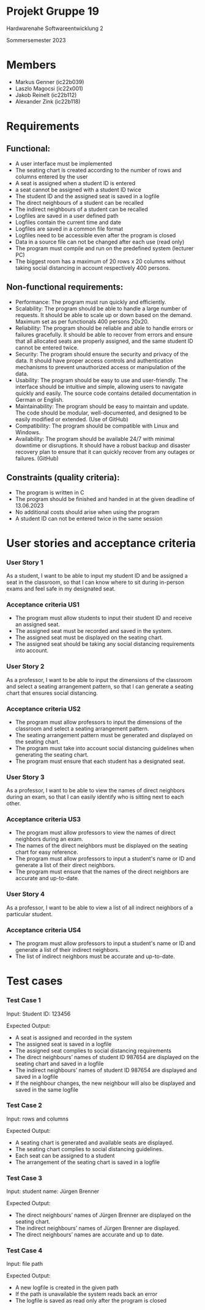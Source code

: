 # Projekt Gruppe 19
Hardwarenahe Softwareentwicklung 2

Sommersemester 2023
# Members
- Markus Genner (ic22b039)
- Laszlo Magocsi (ic22x001)
- Jakob Reinelt (ic22b112)
- Alexander Zink (ic22b118)


# Requirements

## Functional:

- A user interface must be implemented
- The seating chart is created according to the number of rows and columns entered by the user
- A seat is assigned when a student ID is entered
- a seat cannot be assigned with a student ID twice
- The student ID and the assigned seat is saved in a logfile
- The direct neighbours of a student can be recalled
- The indirect neighbours of a student can be recalled
- Logfiles are saved in a user defined path
- Logfiles contain the current time and date
- Logfiles are saved in a common file format
- Logfiles need to be accessible even after the program is closed
- Data in a source file can not be changed after each use (read only)
- The program must compile and run on the predefined system (lecturer PC)
- The biggest room has a maximum of 20 rows x 20 columns without taking social distancing in account respectively 400 persons.

## Non-functional requirements:

- Performance: The program must run quickly and efficiently.
- Scalability: The program should be able to handle a large number of requests. It should be able to scale up or down based on the demand. Maximum set as per functionals 400 persons 20x20.
- Reliability: The program should be reliable and able to handle errors or failures gracefully. It should be able to recover from errors and ensure that all allocated seats are properly assigned, and the same student ID cannot be entered twice.
- Security: The program should ensure the security and privacy of the data. It should have proper access controls and authentication mechanisms to prevent unauthorized access or manipulation of the data.
- Usability: The program should be easy to use and user-friendly. The interface should be intuitive and simple, allowing users to navigate quickly and easily. The source code contains detailed documentation in German or English.
- Maintainability: The program should be easy to maintain and update. The code should be modular, well-documented, and designed to be easily modified or extended. (Use of GitHub)
- Compatibility: The program should be compatible with Linux and Windows.
- Availability: The program should be available 24/7 with minimal downtime or disruptions. It should have a robust backup and disaster recovery plan to ensure that it can quickly recover from any outages or failures. (GitHub)




## Constraints (quality criteria):

- The program is written in C
- The program should be finished and handed in at the given deadline of 13.06.2023
- No additional costs should arise when using the program 
- A student ID can not be entered twice in the same session


# User stories and acceptance criteria

### **User Story 1**

As a student, I want to be able to input my student ID and be assigned a seat in the classroom, so that I can know where to sit during 
in-person exams and feel safe in my designated seat.

### Acceptance criteria US1

-	The program must allow students to input their student ID and receive an assigned seat.
-	The assigned seat must be recorded and saved in the system.
-	The assigned seat must be displayed on the seating chart.
-	The assigned seat should be taking any social distancing requirements into account.


### **User Story 2**

As a professor, I want to be able to input the dimensions of the classroom and select a seating arrangement pattern, so that I can generate
a seating chart that ensures social distancing.

### Acceptance criteria US2

-	The program must allow professors to input the dimensions of the classroom and select a seating arrangement pattern.
-	The seating arrangement pattern must be generated and displayed on the seating chart.
-	The program must take into account social distancing guidelines when generating the seating chart.
-	The program must ensure that each student has a designated seat.


### User Story 3

As a professor, I want to be able to view the names of direct neighbors during an exam, so that I can easily identify who is sitting next to 
each other.

### Acceptance criteria US3

-	The program must allow professors to view the names of direct neighbors during an exam.
-	The names of the direct neighbors must be displayed on the seating chart for easy reference.
-	The program must allow professors to input a student's name or ID and generate a list of their direct neighbors.
-	The program must ensure that the names of the direct neighbors are accurate and up-to-date.


### **User Story 4**

As a professor, I want to be able to view a list of all indirect neighbors of a particular student.

  ### Acceptance criteria US4

-	The program must allow professors to input a student's name or ID and generate a list of their indirect neighbors.
-	The list of indirect neighbors must be accurate and up-to-date.

# Test cases

### Test Case 1

Input: Student ID: 123456

Expected Output:

-	A seat is assigned and recorded in the system
-	The assigned seat is saved in a logfile
-	The assigned seat complies to social distancing requirements
-	The direct neighbours’ names of student ID 987654 are displayed on the seating chart and saved in a logfile
-	The indirect neighbours’ names of student ID 987654 are displayed and saved in a logfile
-	If the neighbour changes, the new neighbour will also be displayed and saved in the same logfile

### Test Case 2

Input: rows and columns

Expected Output:

-	A seating chart is generated and available seats are displayed.
-	The seating chart complies to social distancing guidelines.
-	Each seat can be assigned to a student
-	The arrangement of the seating chart is saved in a logfile


### Test Case 3

Input: student name: Jürgen Brenner

Expected Output:

-	The direct neighbours’ names of Jürgen Brenner are displayed on the seating chart.
-	The indirect neighbours’ names of Jürgen Brenner are displayed.
-	The direct neighbours’ names are accurate and up to date.


### Test Case 4

Input: file path

Expected Output:

-	A new logfile is created in the given path
-	If the path is unavailable the system reads back an error
-	The logfile is saved as read only after the program is closed 
